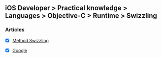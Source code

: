## iOS Developer > Practical knowledge > Languages > Objective-C > Runtime > Swizzling

### Articles
- [x] [Method Swizzling](http://nshipster.com/method-swizzling/)
- [x] [Google](http:google.com)


